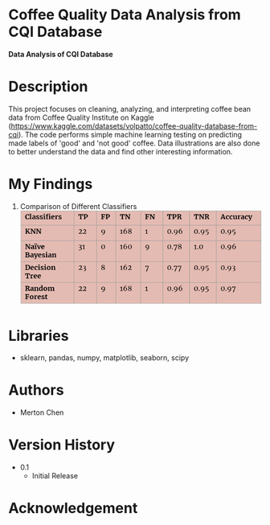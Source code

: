 # Coffee Quality Data Analysis from CQI Database
**Data Analysis of CQI Database** 

# Description
This project focuses on cleaning, analyzing, and interpreting coffee bean data from Coffee Quality Institute on Kaggle (https://www.kaggle.com/datasets/volpatto/coffee-quality-database-from-cqi). The code performs simple machine learning testing on predicting made labels of 'good' and 'not good' coffee. Data illustrations are also done to better understand the data and find other interesting information. 

# My Findings

1. Comparison of Different Classifiers 
![Comparison of Different ML Classifiers](/imag/coffee-quality-comparison-classifiers.png)


# Libraries
- sklearn, pandas, numpy, matplotlib, seaborn, scipy

# Authors
- Merton Chen

# Version History
- 0.1
  - Initial Release

# Acknowledgement
